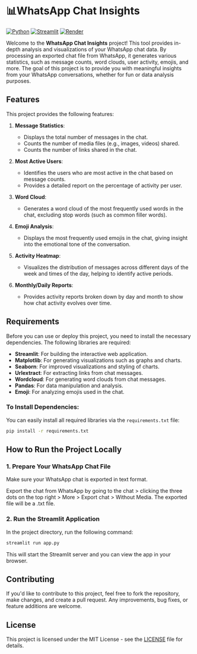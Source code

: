 # 📊WhatsApp Chat Insights

[![Python](https://img.shields.io/badge/Python-3776AB?style=for-the-badge&logo=python&logoColor=white)](https://www.python.org/)
[![Streamlit](https://img.shields.io/badge/Streamlit-FF4B4B?style=for-the-badge&logo=streamlit&logoColor=white)](https://streamlit.io/)
[![Render](https://img.shields.io/badge/Render-4DBA87?style=for-the-badge&logo=render&logoColor=white)](https://render.com/)


Welcome to the **WhatsApp Chat Insights** project! This tool provides in-depth analysis and visualizations of your WhatsApp chat data. By processing an exported chat file from WhatsApp, it generates various statistics, such as message counts, word clouds, user activity, emojis, and more. The goal of this project is to provide you with meaningful insights from your WhatsApp conversations, whether for fun or data analysis purposes.

## Features

This project provides the following features:

1. **Message Statistics**: 
   - Displays the total number of messages in the chat.
   - Counts the number of media files (e.g., images, videos) shared.
   - Counts the number of links shared in the chat.

2. **Most Active Users**:
   - Identifies the users who are most active in the chat based on message counts.
   - Provides a detailed report on the percentage of activity per user.

3. **Word Cloud**:
   - Generates a word cloud of the most frequently used words in the chat, excluding stop words (such as common filler words).

4. **Emoji Analysis**:
   - Displays the most frequently used emojis in the chat, giving insight into the emotional tone of the conversation.

5. **Activity Heatmap**:
   - Visualizes the distribution of messages across different days of the week and times of the day, helping to identify active periods.

6. **Monthly/Daily Reports**:
   - Provides activity reports broken down by day and month to show how chat activity evolves over time.

## Requirements

Before you can use or deploy this project, you need to install the necessary dependencies. The following libraries are required:

- **Streamlit**: For building the interactive web application.
- **Matplotlib**: For generating visualizations such as graphs and charts.
- **Seaborn**: For improved visualizations and styling of charts.
- **Urlextract**: For extracting links from chat messages.
- **Wordcloud**: For generating word clouds from chat messages.
- **Pandas**: For data manipulation and analysis.
- **Emoji**: For analyzing emojis used in the chat.

### To Install Dependencies:

You can easily install all required libraries via the `requirements.txt` file:

  ```sh
pip install -r requirements.txt
  ```

## How to Run the Project Locally
### 1. Prepare Your WhatsApp Chat File
Make sure your WhatsApp chat is exported in text format.

Export the chat from WhatsApp by going to the chat > clicking the three dots on the top right > More > Export chat > Without Media.
The exported file will be a .txt file.
### 2. Run the Streamlit Application
In the project directory, run the following command:
  ```sh
streamlit run app.py
  ```
This will start the Streamlit server and you can view the app in your browser.

## Contributing
If you'd like to contribute to this project, feel free to fork the repository, make changes, and create a pull request. Any improvements, bug fixes, or feature additions are welcome.

## License

This project is licensed under the MIT License - see the [LICENSE](LICENSE) file for details.


